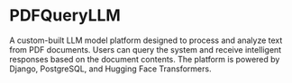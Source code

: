 # PDFQueryLLM
A custom-built LLM model platform designed to process and analyze text from PDF documents. Users can query the system and receive intelligent responses based on the document contents. The platform is powered by Django, PostgreSQL, and Hugging Face Transformers.
